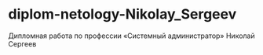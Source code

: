 # diplom-netology-Nikolay_Sergeev
Дипломная работа по профессии «Системный администратор» Николай Сергеев
